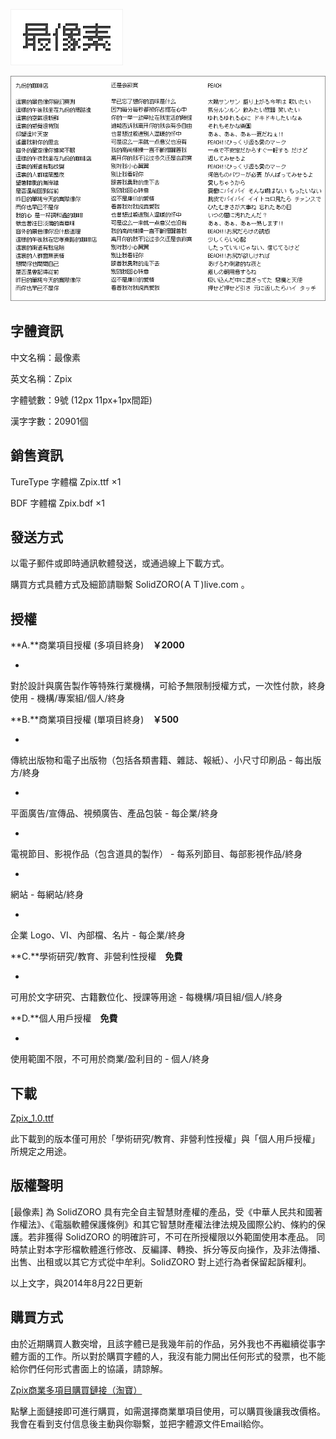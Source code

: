 
![zpix review](./assets/img/logo_zpix_pix.gif)

![zpix review](./assets/img/Zpix_1.0_review.gif)

字體資訊
--------

中文名稱：最像素

英文名稱：Zpix

字體號數：9號 (12px 11px+1px間距)

漢字字數：20901個

銷售資訊
--------

TureType 字體檔 Zpix.ttf ×1

BDF 字體檔 Zpix.bdf ×1


發送方式
--------

以電子郵件或即時通訊軟體發送，或通過線上下載方式。

購買方式具體方式及細節請聯繫 SolidZORO(ＡＴ)live.com 。



授權
--------

**A.**商業項目授權 (多項目終身)　**￥2000**

*
對於設計與廣告製作等特殊行業機構，可給予無限制授權方式，一次性付款，終身使用 - 機構/專案組/個人/終身

**B.**商業項目授權 (單項目終身)　**￥500**

*
傳統出版物和電子出版物（包括各類書籍、雜誌、報紙）、小尺寸印刷品 - 每出版方/終身

*
平面廣告/宣傳品、視頻廣告、產品包裝 - 每企業/終身

*
電視節目、影視作品（包含道具的製作） - 每系列節目、每部影視作品/終身

*
網站 - 每網站/終身

*
企業 Logo、VI、內部檔、名片 - 每企業/終身

**C.**學術研究/教育、非營利性授權　**免費**

*
可用於文字研究、古籍數位化、授課等用途 - 每機構/項目組/個人/終身

**D.**個人用戶授權　**免費**

*
使用範圍不限，不可用於商業/盈利目的 - 個人/終身



下載
--------

[Zpix_1.0.ttf](https://github.com/SolidZORO/zpix-pixel-font/raw/master/dist/Zpix_1.0.ttf)

此下載到的版本僅可用於「學術研究/教育、非營利性授權」與「個人用戶授權」所規定之用途。

版權聲明
--------

[最像素] 為 SolidZORO 具有完全自主智慧財產權的產品，受《中華人民共和國著作權法》、《電腦軟體保護條例》和其它智慧財產權法律法規及國際公約、條約的保護。若非獲得
SolidZORO 的明確許可，不可在所授權限以外範圍使用本產品。 同時禁止對本字形檔軟體進行修改、反編譯、轉換、拆分等反向操作，及非法傳播、出售、出租或以其它方式從中牟利。SolidZORO
對上述行為者保留起訴權利。

以上文字，與2014年8月22日更新



購買方式
--------

由於近期購買人數突增，且該字體已是我幾年前的作品，另外我也不再繼續從事字體方面的工作。所以對於購買字體的人，我沒有能力開出任何形式的發票，也不能給你們任何形式書面上的協議，請諒解。

[Zpix商業多項目購買鏈接（淘寶）](http://2.taobao.com/item.htm?id=40747303491)

點擊上面鏈接即可進行購買，如需選擇商業單項目使用，可以購買後讓我改價格。我會在看到支付信息後主動與你聯繫，並把字體源文件Email給你。

